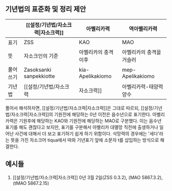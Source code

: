 ## 기년법의 표준화 및 정리 제안

|      | [[설정/기년법/자소크력\|자소크력]]   | 아벨리카력            | 역아벨리카력           |
| ---- | ----------------------- | ---------------- | ---------------- |
| 표기   | ZSS                     | KAO              | MAO              |
| 뜻    | 자소크인의 기준                | 아벨리카의 충격 이후      | 아벨리카의 충격을 거슬러    |
| 풀어쓰기 | Zasoksanki sanpekkiotte | kia-Apelikakiomo | mep-Apelikakiomo |
| 기년법  | [[설정/기년법/자소크력|자소크력]]                    | 아벨리카력-태양력 양수     | 아벨리카력-태양력 음수     |

풀어서 해석하자면, [[설정/기년법/자소크력|자소크력]]은 그대로 따르되, [[설정/기년법/자소크력|자소크력]]의 기원전에 해당하는 0년 이전은 음수년으로 표기한다. 아벨리카력은 기원후에 해당하는 KAO와 기원전에 해당하는 MAO로 구분했다. 이는 음수년 표기를 해도 괜찮다고 보지만, 표기를 구분해서 아벨리카 대멸망 직전에 출생하거나 일어난 사건에 대해서 더 보고 표기하기 쉽게 하기 위함이다. 삭망력의 경우에는 '세다'라는 뜻을 가진 자소크어 tiqua에서 따와 기년표기 앞에 소문자 t를 삽입하는 방식으로 해결한다.

## 예시들
1. [[설정/기년법/자소크력|자소크력]] 0년 3월 2일(ZSS 0.3.2), (MAO 5867.3.2), (tMAO 5867.2.15)
